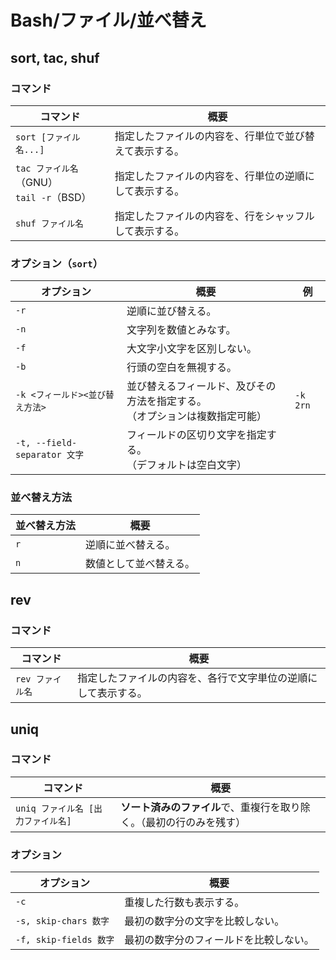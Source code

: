 # Bash/ファイル/並べ替え

## sort, tac, shuf

### コマンド

|コマンド|概要|
|---|---|
|`sort [ファイル名...]`|指定したファイルの内容を、行単位で並び替えて表示する。|
|`tac ファイル名`（GNU）<br />`tail -r`（BSD）|指定したファイルの内容を、行単位の逆順にして表示する。|
|`shuf ファイル名`|指定したファイルの内容を、行をシャッフルして表示する。|

### オプション（`sort`）

| オプション                      | 概要                                                         | 例       |
| ------------------------------- | ------------------------------------------------------------ | -------- |
| `-r`                            | 逆順に並び替える。                                           |          |
| `-n`                            | 文字列を数値とみなす。                                       |          |
| `-f`                            | 大文字小文字を区別しない。                                   |          |
| `-b`                            | 行頭の空白を無視する。                                       |          |
| `-k <フィールド><並び替え方法>` | 並び替えるフィールド、及びその方法を指定する。<br />（オプションは複数指定可能） | `-k 2rn` |
| `-t, --field-separator 文字`    | フィールドの区切り文字を指定する。<br />（デフォルトは空白文字） |          |

### 並べ替え方法

| 並べ替え方法 | 概要                   |
| ------------ | ---------------------- |
| `r`          | 逆順に並べ替える。     |
| `n`          | 数値として並べ替える。 |

## rev

### コマンド

|コマンド|概要|
|---|---|
|`rev ファイル名`|指定したファイルの内容を、各行で文字単位の逆順にして表示する。|

## uniq

### コマンド

| コマンド                           | 概要                                                         |
| ---------------------------------- | ------------------------------------------------------------ |
| `uniq ファイル名 [出力ファイル名]` | **ソート済みのファイル**で、重複行を取り除く。（最初の行のみを残す） |

### オプション

| オプション             | 概要                                   |
| ---------------------- | -------------------------------------- |
| `-c`                   | 重複した行数も表示する。               |
| `-s, skip-chars 数字`  | 最初の数字分の文字を比較しない。       |
| `-f, skip-fields 数字` | 最初の数字分のフィールドを比較しない。 |
